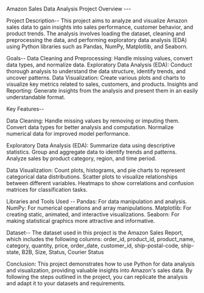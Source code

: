 Amazon Sales Data Analysis Project Overview ---

Project Description--
This project aims to analyze and visualize Amazon sales data to gain insights into sales performance, customer behavior, and product trends. The analysis involves loading 
the dataset, cleaning and preprocessing the data, and performing exploratory data analysis (EDA) using Python libraries such as Pandas, NumPy, Matplotlib, and Seaborn.

Goals--
Data Cleaning and Preprocessing: Handle missing values, convert data types, and normalize data.
Exploratory Data Analysis (EDA): Conduct thorough analysis to understand the data structure, identify trends, and uncover patterns.
Data Visualization: Create various plots and charts to visualize key metrics related to sales, customers, and products.
Insights and Reporting: Generate insights from the analysis and present them in an easily understandable format.

Key Features--

Data Cleaning: Handle missing values by removing or imputing them. Convert data types for better analysis and computation. Normalize numerical data for improved model 
performance.

Exploratory Data Analysis (EDA): Summarize data using descriptive statistics. Group and aggregate data to identify trends and patterns. Analyze sales by product category, 
region, and time period.

Data Visualization: Count plots, histograms, and pie charts to represent categorical data distributions. Scatter plots to visualize relationships between different variables.
Heatmaps to show correlations and confusion matrices for classification tasks.

Libraries and Tools Used --
Pandas: For data manipulation and analysis.
NumPy: For numerical operations and array manipulations.
Matplotlib: For creating static, animated, and interactive visualizations.
Seaborn: For making statistical graphics more attractive and informative.

Dataset-- 
The dataset used in this project is the Amazon Sales Report, which includes the following columns:
order_id, product_id, product_name, category, quantity, price, order_date, customer_id, ship-postal-code, ship-state, B2B, Size, Status, Courier Status

Conclusion:
This project demonstrates how to use Python for data analysis and visualization, providing valuable insights into Amazon's sales data. By following the steps outlined 
in the project, you can replicate the analysis and adapt it to your datasets and requirements.

